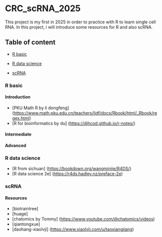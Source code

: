 # CRC_scRNA_2025
This project is my first in 2025 in order to practice with R to learn single cell RNA. In this project, i will introduce some resources for R and also scRNA.
## Table of content

- [R basic](#Rbasic)

- [R data science](#Rdatascience)

- [scRNA](#scRNA)

### R basic
#### Introduction
 * [PKU Math R by li dongfeng] (https://www.math.pku.edu.cn/teachers/lidf/docs/Rbook/html/_Rbook/regex.html)
 * [R for bioinformatics by du] (https://djhcod.github.io/r-notes/)
#### Intermediate
#### Advanced

### R data science
 * [R from sichuan] (https://bookdown.org/wangminjie/R4DS/)
 * [R data science 2e] (https://r4ds.hadley.nz/preface-2e)

### scRNA
#### Resources
 * [biotraintree]
 * [huage]
 * [chatomics by Tommy] (https://www.youtube.com/@chatomics/videos)
 * [qiantongxue]
 * [daohang-xiaolvji] (https://www.xiaolvji.com/u/taoxiangjiang)
